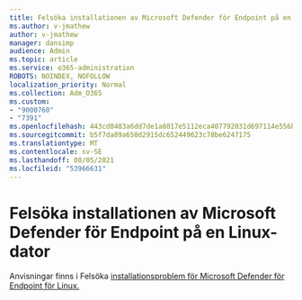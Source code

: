 ```yaml
---
title: Felsöka installationen av Microsoft Defender för Endpoint på en Linux-dator
ms.author: v-jmathew
author: v-jmathew
manager: dansimp
audience: Admin
ms.topic: article
ms.service: o365-administration
ROBOTS: NOINDEX, NOFOLLOW
localization_priority: Normal
ms.collection: Adm_O365
ms.custom:
- "9000760"
- "7391"
ms.openlocfilehash: 443cd0483a6dd7de1a8017e5112eca407792031d697114e556ba4521d282ef91
ms.sourcegitcommit: b5f7da89a650d2915dc652449623c78be6247175
ms.translationtype: MT
ms.contentlocale: sv-SE
ms.lasthandoff: 08/05/2021
ms.locfileid: "53966631"
---
```

# <a name="troubleshoot-installation-of-microsoft-defender-for-endpoint-on-a-linux-computer"></a>Felsöka installationen av Microsoft Defender för Endpoint på en Linux-dator

Anvisningar finns i Felsöka [installationsproblem för Microsoft Defender för Endpoint för Linux.](https://go.microsoft.com/fwlink/?linkid=2144673)
